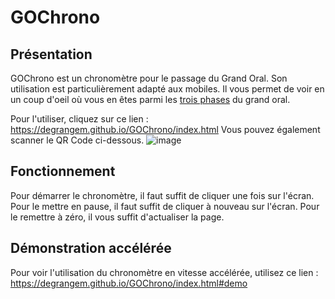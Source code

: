 # GOChrono

## Présentation

GOChrono est un chronomètre pour le passage du Grand Oral.
Son utilisation est particulièrement adapté aux mobiles.
Il vous permet de voir en un coup d'oeil où vous en êtes parmi les [trois phases](https://www.education.gouv.fr/reussir-au-lycee/baccalaureat-comment-se-passe-le-grand-oral-100028) du grand oral.

Pour l'utiliser, cliquez sur ce lien : https://degrangem.github.io/GOChrono/index.html
Vous pouvez également scanner le QR Code ci-dessous.
![image](https://user-images.githubusercontent.com/53106394/165128865-e35584df-277b-40c7-af3a-3f47b6798db2.png)

## Fonctionnement

Pour démarrer le chronomètre, il faut suffit de cliquer une fois sur l'écran.
Pour le mettre en pause, il faut suffit de cliquer à nouveau sur l'écran.
Pour le remettre à zéro, il vous suffit d'actualiser la page.

## Démonstration accélérée

Pour voir l'utilisation du chronomètre en vitesse accélérée, utilisez ce lien : https://degrangem.github.io/GOChrono/index.html#demo
